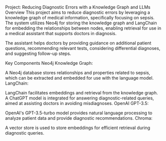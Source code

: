 Project: Reducing Diagnostic Errors with a Knowledge Graph and LLMs
Overview
This project aims to reduce diagnostic errors by leveraging a knowledge graph of medical information, specifically focusing on sepsis. The system utilizes Neo4j for storing the knowledge graph and LangChain for embedding the relationships between nodes, enabling retrieval for use in a medical assistant that supports doctors in diagnosis.

The assistant helps doctors by providing guidance on additional patient questions, recommending relevant tests, considering differential diagnoses, and suggesting follow-up steps.

Key Components
Neo4j Knowledge Graph:

A Neo4j database stores relationships and properties related to sepsis, which can be extracted and embedded for use with the language model.
LangChain:

LangChain facilitates embeddings and retrieval from the knowledge graph.
A ChatGPT model is integrated for answering diagnostic-related queries, aimed at assisting doctors in avoiding misdiagnoses.
OpenAI GPT-3.5:

OpenAI's GPT-3.5-turbo model provides natural language processing to analyze patient data and provide diagnostic recommendations.
Chroma:

A vector store is used to store embeddings for efficient retrieval during diagnostic queries.
